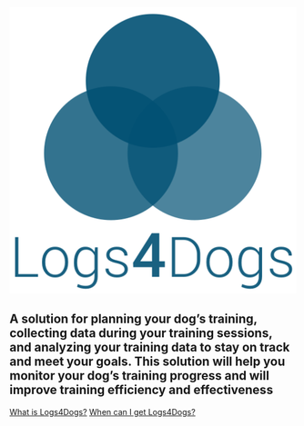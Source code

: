 <!-- _coverpage.md -->

<img class="cover-image" src="/_media/logo-main.png" data-origin="_media/logo-main.png" alt="logo-main">
<h2>
    A solution for planning your dog’s training, collecting data
    during your training sessions, and analyzing your training data
    to stay on track and meet your goals. This solution will help
    you monitor your dog’s training progress and will improve
    training efficiency and effectiveness
</h2>

[What is Logs4Dogs?](home.md)
[When can I get Logs4Dogs?](get-logs4dogs.md)

    